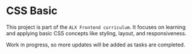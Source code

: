 # CSS Basic

This project is part of the `ALX Frontend curriculum`. It focuses on learning and applying basic CSS concepts like styling, layout, and responsiveness.

Work in progress, so more updates will be added as tasks are completed.
